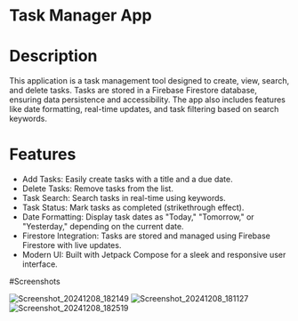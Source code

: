 # Task Manager App

# Description

This application is a task management tool designed to create, view, search, and delete tasks. Tasks are stored in a Firebase Firestore database, ensuring data persistence and accessibility. The app also includes features like date formatting, real-time updates, and task filtering based on search keywords.

# Features

- Add Tasks: Easily create tasks with a title and a due date.
- Delete Tasks: Remove tasks from the list.
- Task Search: Search tasks in real-time using keywords.
- Task Status: Mark tasks as completed (strikethrough effect).
- Date Formatting: Display task dates as "Today," "Tomorrow," or "Yesterday," depending on the current date.
- Firestore Integration: Tasks are stored and managed using Firebase Firestore with live updates.
- Modern UI: Built with Jetpack Compose for a sleek and responsive user interface.

#Screenshots

![Screenshot_20241208_182149](https://github.com/user-attachments/assets/52c0c639-253d-443a-a036-d64d371f1edb)
![Screenshot_20241208_181127](https://github.com/user-attachments/assets/eef5cc99-898a-4b6a-9200-ef67548ca3d9)
![Screenshot_20241208_182519](https://github.com/user-attachments/assets/b74a8c6e-93b7-4dc6-be4d-c75a6d30ff70)


